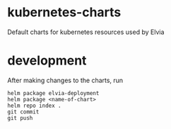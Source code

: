 # kubernetes-charts
Default charts for kubernetes resources used by Elvia

# development

After making changes to the charts, run
```
helm package elvia-deployment
helm package <name-of-chart>
helm repo index .
git commit
git push
```